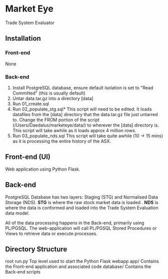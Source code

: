 # Market Eye
Trade System Evaluator 

## Installation
### Front-end
None 

### Back-end
1. Install PostgreSQL database, ensure default isolation is set to "Read Committed" (this is usually default) 
2. Untar data.tar.gz into a directory [data] 
3. Run 01_create.sql 
4. Run 02_populate_stg.sql* This script will need to be edited. It loads datafiles from the [data] directory that the data.tar.gz file just untarred to. Change the FROM portion of the script (/Users/Daedalus/marketeye/data/) to wherever the [data] directory is. This script will take awhile as it loads approx 4 million rows. 
5. Run 03_populate_nds.sql This script will take quite awhile (10 -> 15 mins) as it is processing the entire history of the ASX. 

## Front-end (UI)
Web application using Python Flask. 

## Back-end
PostgreSQL Database has two layers: Staging (STG) and Normalised Data Storage (NDS). 
<b>STG</b> is where the raw stock market data is loaded .
<b>NDS</b> is where the data is conformed and loaded into the Trade System Evaluation data model. 

All of the data processing happens in the Back-end, primarily using PL/PGSQL. The web-application will call PL/PGSQL Stored Procedures or Views to retrieve data or execute processes. 

## Directory Structure
root 
run.py Top level used to start the Python Flask webapp 
app/ Contains the Front-end application and associated code 
database/ Contains the Back-end scripts 